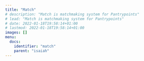 ```yaml
---
title: "Match"
# description: "Match is matchmaking system for Pantrypoints"
# lead: "Match is matchmaking system for Pantrypoints"
# date: 2022-01-18T19:58:14+01:00
# lastmod: 2022-01-18T19:58:14+01:00
images: []
menu:
  docs:
    identifier: "match"
    parent: "isaiah"    
---
```


